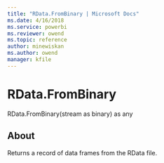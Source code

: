 ```yaml
---
title: "RData.FromBinary | Microsoft Docs"
ms.date: 4/16/2018
ms.service: powerbi
ms.reviewer: owend
ms.topic: reference
author: minewiskan
ms.author: owend
manager: kfile
---
```

# RData.FromBinary
RData.FromBinary(stream as binary) as any  
  
## About  
Returns a record of data frames from the RData file.  
  
